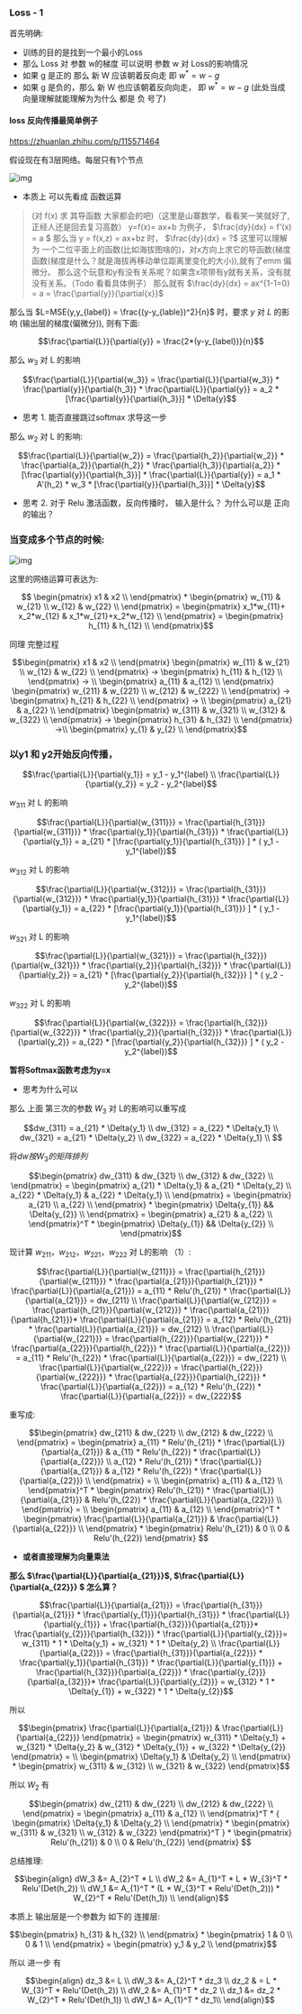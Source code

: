 ### Loss - 1

首先明确:
+ 训练的目的是找到一个最小的Loss
+ 那么 Loss 对 参数 w的梯度 可以说明 参数 w 对 Loss的影响情况
+ 如果 g 是正的  那么 新 W 应该朝着反向走 即 $w^* = w - g$
+ 如果 g 是负的，那么 新 W 也应该朝着反向向走， 即 $w^* = w - g$ (此处当成向量理解就能理解为为什么 都是 负 号了)


#### loss 反向传播最简单例子
https://zhuanlan.zhihu.com/p/115571464

假设现在有3层网络。每层只有1个节点  

![img](doc/example_5.png)

+ 本质上 可以先看成 函数运算

>(对 f(x) 求 其导函数 大家都会的吧)（这里是山寨数学，看看笑一笑就好了, 正经人还是回去复习高数）
y=f(x)= ax+b 为例子， $\frac{dy}{dx} = f'(x) = a $
那么当 y = f(x,z) = ax+bz 时， $\frac{dy}{dx} = ?$
这里可以理解为 一个二位平面上的函数(比如海拔图啥的)，对x方向上求它的导函数(梯度函数(梯度是什么？就是海拔再移动单位距离里变化的大小)),就有了emm 偏微分。
那么这个玩意和y有没有关系呢？如果含x项带有y就有关系，没有就没有关系。（Todo 看看具体例子）
那么就有 $\frac{dy}{dx} = ax^{1-1=0} = a = \frac{\partial{y}}{\partial{x}}$


那么当 $L=MSE(y,y_{label}) = \frac{(y-y_{lable})^2}{n}$ 时，要求 $y$ 对 $L$ 的影响 (输出层的梯度(偏微分)), 则有下面:
```math
\frac{\partial{L}}{\partial{y}} = \frac{2*(y-y_{label})}{n}
```

那么 $w_3$ 对 L 的影响
```math
\frac{\partial{L}}{\partial{w_3}} = \frac{\partial{L}}{\partial{w_3}} * \frac{\partial{y}}{\partial{h_3}} * \frac{\partial{L}}{\partial{y}} = a_2 *  [\frac{\partial{y}}{\partial{h_3}}] * \Delta{y}
```
+ 思考 1. 能否直接跳过softmax 求导这一步


那么 $w_2$ 对 L 的影响:
```math
\frac{\partial{L}}{\partial{w_2}} = \frac{\partial{h_2}}{\partial{w_2}} * \frac{\partial{a_2}}{\partial{h_2}} * \frac{\partial{h_3}}{\partial{a_2}} * [\frac{\partial{y}}{\partial{h_3}}] * \frac{\partial{L}}{\partial{y}} = a_1 *  A'(h_2) * w_3 * [\frac{\partial{y}}{\partial{h_3}}] * \Delta{y}
```
+ 思考 2.  对于 Relu 激活函数，反向传播时， 输入是什么？ 为什么可以是 正向的输出？


### 当变成多个节点的时候:
![img](doc/example_6.png)

这里的网络运算可表达为:
```math


\begin{pmatrix}
x1 & x2 \\
\end{pmatrix}  
*
\begin{pmatrix}
w_{11} & w_{21} \\
w_{12} & w_{22} \\
\end{pmatrix}
=
\begin{pmatrix}
x_1*w_{11}+ x_2*w_{12} &  x_1*w_{21}+x_2*w_{12} \\
\end{pmatrix} 
=
\begin{pmatrix}
h_{11} &  h_{12} \\
\end{pmatrix}
```
同理 完整过程
``` math
\begin{pmatrix}
x1 & x2 \\
\end{pmatrix}  
\begin{pmatrix}
w_{11} & w_{21} \\
w_{12} & w_{22} \\
\end{pmatrix}
->
\begin{pmatrix}
h_{11} &  h_{12} \\
\end{pmatrix}
-> \\  
\begin{pmatrix}
a_{11} &  a_{12} \\
\end{pmatrix}

\begin{pmatrix}
w_{211} & w_{221} \\
w_{212} & w_{222} \\
\end{pmatrix}
->
\begin{pmatrix}
h_{21} &  h_{22} \\
\end{pmatrix}
-> \\
\begin{pmatrix}
a_{21} &  a_{22} \\
\end{pmatrix}
\begin{pmatrix}
w_{311} & w_{321} \\
w_{312} & w_{322} \\
\end{pmatrix}
->
\begin{pmatrix}
h_{31} &  h_{32} \\
\end{pmatrix}
->\\
\begin{pmatrix}
y_{1} &  y_{2} \\
\end{pmatrix}
```

### 以y1 和 y2开始反向传播，
```math 
\frac{\partial{L}}{\partial{y_1}} = y_1 - y_1^{label} \\
\frac{\partial{L}}{\partial{y_2}} = y_2 - y_2^{label}
```
$w_{311}$ 对 L 的影响
```math
\frac{\partial{L}}{\partial{w_{311}}} = 
\frac{\partial{h_{31}}}{\partial{w_{311}}} * \frac{\partial{y_1}}{\partial{h_{31}}} * \frac{\partial{L}}{\partial{y_1}} = a_{21} * [\frac{\partial{y_1}}{\partial{h_{31}}} ] * ( y_1 - y_1^{label})
```
$w_{312}$ 对 L 的影响
```math
\frac{\partial{L}}{\partial{w_{312}}} = 
\frac{\partial{h_{31}}}{\partial{w_{312}}} * \frac{\partial{y_1}}{\partial{h_{31}}} * \frac{\partial{L}}{\partial{y_1}} = a_{22} * [\frac{\partial{y_1}}{\partial{h_{31}}} ] * ( y_1 - y_1^{label})
```
$w_{321}$ 对 L 的影响
```math
\frac{\partial{L}}{\partial{w_{321}}} = 
\frac{\partial{h_{32}}}{\partial{w_{321}}} * \frac{\partial{y_2}}{\partial{h_{32}}} * \frac{\partial{L}}{\partial{y_2}} = a_{21} * [\frac{\partial{y_2}}{\partial{h_{32}}} ] * ( y_2 - y_2^{label})
```
$w_{322}$ 对 L 的影响
```math
\frac{\partial{L}}{\partial{w_{322}}} = 
\frac{\partial{h_{32}}}{\partial{w_{322}}} * \frac{\partial{y_2}}{\partial{h_{32}}} * \frac{\partial{L}}{\partial{y_2}} = a_{22} * [\frac{\partial{y_2}}{\partial{h_{32}}} ] * ( y_2 - y_2^{label})
```
**暂将Softmax函数考虑为y=x**
+ 思考为什么可以

那么 上面 第三次的参数 $W_3$ 对 L的影响可以重写成
```math 
dw_{311} = a_{21} * \Delta{y_1} \\  
dw_{312} = a_{22} * \Delta{y_1} \\  
dw_{321} = a_{21} * \Delta{y_2} \\  
dw_{322} = a_{22} * \Delta{y_1} \\  
```
将$dw 按 W_3 的矩阵排列$
```math
\begin{pmatrix}
dw_{311} &  dw_{321} \\
dw_{312} &  dw_{322} \\
\end{pmatrix}
= 
\begin{pmatrix}
a_{21} * \Delta{y_1}  &  a_{21} * \Delta{y_2} \\
a_{22} * \Delta{y_1} &  a_{22} * \Delta{y_1} \\
\end{pmatrix}
=
\begin{pmatrix}
a_{21} \\ a_{22} \\
\end{pmatrix}
*
\begin{pmatrix}
\Delta{y_{1}} && \Delta{y_{2}} \\
\end{pmatrix}
= 
\begin{pmatrix}
a_{21} & a_{22} \\
\end{pmatrix}^T
*
\begin{pmatrix}
\Delta{y_{1}} && \Delta{y_{2}} \\
\end{pmatrix}
```

现计算 $w_{211}，w_{212}， w_{221}， w_{222}$ 对 L的影响 （1）:
```math
\frac{\partial{L}}{\partial{w_{211}}} = \frac{\partial{h_{21}}}{\partial{w_{211}}} * \frac{\partial{a_{21}}}{\partial{h_{21}}} * \frac{\partial{L}}{\partial{a_{21}}} = a_{11} * Relu'(h_{21}) *  \frac{\partial{L}}{\partial{a_{21}}}  = dw_{211} \\  

\frac{\partial{L}}{\partial{w_{212}}} = \frac{\partial{h_{21}}}{\partial{w_{212}}} * \frac{\partial{a_{21}}}{\partial{h_{21}}}* \frac{\partial{L}}{\partial{a_{21}}} = a_{12} * Relu'(h_{21}) * \frac{\partial{L}}{\partial{a_{21}}}  = dw_{212}  \\  

\frac{\partial{L}}{\partial{w_{221}}} = \frac{\partial{h_{22}}}{\partial{w_{221}}} * \frac{\partial{a_{22}}}{\partial{h_{22}}} * \frac{\partial{L}}{\partial{a_{22}}} = a_{11} * Relu'(h_{22}) * \frac{\partial{L}}{\partial{a_{22}}}  =  dw_{221} \\  

\frac{\partial{L}}{\partial{w_{222}}} = \frac{\partial{h_{22}}}{\partial{w_{222}}} * \frac{\partial{a_{22}}}{\partial{h_{22}}} * \frac{\partial{L}}{\partial{a_{22}}} = a_{12} * Relu'(h_{22}) * \frac{\partial{L}}{\partial{a_{22}}} =  dw_{222}
```
重写成:
``` math
\begin{pmatrix}
dw_{211} &  dw_{221} \\
dw_{212} &  dw_{222} \\
\end{pmatrix}
= 
\begin{pmatrix}
a_{11} * Relu'(h_{21}) * \frac{\partial{L}}{\partial{a_{21}}}  &  a_{11} * Relu'(h_{22}) * \frac{\partial{L}}{\partial{a_{22}}} \\
a_{12} * Relu'(h_{21}) * \frac{\partial{L}}{\partial{a_{21}}} & a_{12} * Relu'(h_{22}) * \frac{\partial{L}}{\partial{a_{22}}} \\
\end{pmatrix}
= \\
\begin{pmatrix}
a_{11} &  a_{12} \\
\end{pmatrix}^T
*
\begin{pmatrix}
Relu'(h_{21}) * \frac{\partial{L}}{\partial{a_{21}}} &   Relu'(h_{22}) * \frac{\partial{L}}{\partial{a_{22}}} \\
\end{pmatrix}
= \\
\begin{pmatrix}
a_{11} &  a_{12} \\
\end{pmatrix}^T
* 
\begin{pmatrix}
\frac{\partial{L}}{\partial{a_{21}}} &  \frac{\partial{L}}{\partial{a_{22}}}  \\
\end{pmatrix} * 
\begin{pmatrix}
Relu'(h_{21})  &  0  \\
0 & Relu'(h_{22})
\end{pmatrix} 

```
+ **或者直接理解为向量乘法**

**那么 $\frac{\partial{L}}{\partial{a_{21}}}$, $\frac{\partial{L}}{\partial{a_{22}}} $ 怎么算？**
```math 
\frac{\partial{L}}{\partial{a_{21}}} = \frac{\partial{h_{31}}}{\partial{a_{21}}} * \frac{\partial{y_{1}}}{\partial{h_{31}}} * \frac{\partial{L}}{\partial{y_{1}}}  + \frac{\partial{h_{32}}}{\partial{a_{21}}}* \frac{\partial{y_{2}}}{\partial{h_{32}}} * \frac{\partial{L}}{\partial{y_{2}}}= w_{311} * 1 * \Delta{y_1} + w_{321} * 1 * \Delta{y_2} \\

\frac{\partial{L}}{\partial{a_{22}}} = \frac{\partial{h_{31}}}{\partial{a_{22}}} * \frac{\partial{y_1}}{\partial{h_{31}}} * \frac{\partial{L}}{\partial{y_{1}}}  + \frac{\partial{h_{32}}}{\partial{a_{22}}} * \frac{\partial{y_{2}}}{\partial{a_{32}}}* \frac{\partial{L}}{\partial{y_{2}}} = w_{312} * 1 * \Delta{y_{1}} + w_{322} * 1 * \Delta{y_{2}}
```
所以
```math
\begin{pmatrix}
\frac{\partial{L}}{\partial{a_{21}}} & \frac{\partial{L}}{\partial{a_{22}}} 
\end{pmatrix}
= 
\begin{pmatrix}
w_{311} * \Delta{y_1} + w_{321} * \Delta{y_2} & w_{312} * \Delta{y_{1}} + w_{322} *  \Delta{y_{2}}
\end{pmatrix}
= \\
\begin{pmatrix}
\Delta{y_1} & \Delta{y_2} \\
\end{pmatrix}
*
\begin{pmatrix}
w_{311} & w_{312} \\
w_{321} & w_{322}
\end{pmatrix}
```

所以 $W_2$ 有
```math
\begin{pmatrix}
dw_{211} &  dw_{221} \\
dw_{212} &  dw_{222} \\
\end{pmatrix}
= 
\begin{pmatrix}
a_{11} &  a_{12} \\
\end{pmatrix}^T
* 
{
\begin{pmatrix}
\Delta{y_1} & \Delta{y_2} \\
\end{pmatrix}
*
\begin{pmatrix}
w_{311} & w_{321} \\
w_{312} & w_{322}
\end{pmatrix}^T
}
 * 
\begin{pmatrix}
Relu'(h_{21})  &  0  \\
0 & Relu'(h_{22})
\end{pmatrix} 
```

总结推理:
```math
\begin{align}
dW_3 &= A_{2}^T * L \\
dW_2 &= A_{1}^T * L * W_{3}^T * Relu'(Det(h_2)) \\ 
dW_1 &= A_{1}^T * (L * W_{3}^T * Relu'(Det(h_2))) * W_{2}^T * Relu'(Det(h_1)) \\ 
\end{align}
```
本质上 输出层是一个参数为 如下的 连接层:
```math
\begin{pmatrix}
h_{31} & h_{32} \\
\end{pmatrix}
* 
\begin{pmatrix}
1 & 0 \\
0 & 1 \\
\end{pmatrix}
= 
\begin{pmatrix}
y_1 & y_2 \\
\end{pmatrix}
```

所以 进一步 有
```math
\begin{align}
dz_3 &= L \\
dW_3 &= A_{2}^T * dz_3 \\
dz_2 & = L  * W_{3}^T * Relu'(Det(h_2)) \\
dW_2 &= A_{1}^T * dz_2 \\ 
dz_1 &= dz_2 * W_{2}^T * Relu'(Det(h_1)) \\
dW_1 &= A_{1}^T * dz_1\\ 
\end{align}
```
